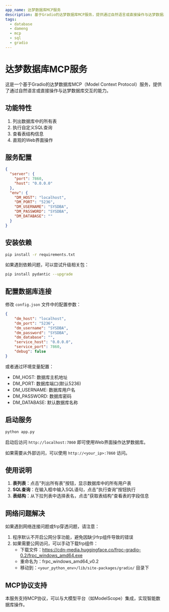 ```yaml
---
app_name: 达梦数据库MCP服务
description: 基于Gradio的达梦数据库MCP服务，提供通过自然语言或直接操作与达梦数据库交互的能力
tags:
  - database
  - dameng
  - mcp
  - sql
  - gradio
---
```


# 达梦数据库MCP服务

这是一个基于Gradio的达梦数据库MCP（Model Context Protocol）服务，提供了通过自然语言或直接操作与达梦数据库交互的能力。

## 功能特性

1. 列出数据库中的所有表
2. 执行自定义SQL查询
3. 查看表结构信息
4. 直观的Web界面操作

## 服务配置

```json
{
  "server": {
    "port": 7860,
    "host": "0.0.0.0"
  },
  "env": {
    "DM_HOST": "localhost",
    "DM_PORT": "5236",
    "DM_USERNAME": "SYSDBA",
    "DM_PASSWORD": "SYSDBA",
    "DM_DATABASE": ""
  }
}
```

## 安装依赖

```bash
pip install -r requirements.txt
```

如果遇到依赖问题，可以尝试升级相关包：

```bash
pip install pydantic --upgrade
```

## 配置数据库连接

修改 `config.json` 文件中的配置参数：

```json
{
    "dm_host": "localhost",
    "dm_port": "5236",
    "dm_username": "SYSDBA",
    "dm_password": "SYSDBA",
    "dm_database": "",
    "service_host": "0.0.0.0",
    "service_port": 7860,
    "debug": false
}
```

或者通过环境变量配置：
- DM_HOST: 数据库主机地址
- DM_PORT: 数据库端口(默认5236)
- DM_USERNAME: 数据库用户名
- DM_PASSWORD: 数据库密码
- DM_DATABASE: 默认数据库名称

## 启动服务

```bash
python app.py
```

启动后访问 `http://localhost:7860` 即可使用Web界面操作达梦数据库。

如果需要从外部访问，可以使用 `http://<your_ip>:7860` 访问。

## 使用说明

1. **表列表**：点击"列出所有表"按钮，显示数据库中的所有用户表
2. **SQL查询**：在输入框中输入SQL语句，点击"执行查询"按钮执行
3. **表结构**：从下拉列表中选择表名，点击"获取表结构"查看表的字段信息

## 网络问题解决

如果遇到网络连接问题或frp穿透问题，请注意：

1. 程序默认不开启公网分享功能，避免因缺少frp组件导致的错误
2. 如果需要公网访问，可以手动下载frp组件：
   - 下载文件：https://cdn-media.huggingface.co/frpc-gradio-0.2/frpc_windows_amd64.exe
   - 重命名为：frpc_windows_amd64_v0.2
   - 移动到：`<your_python_env>/lib/site-packages/gradio/` 目录下

## MCP协议支持

本服务支持MCP协议，可以与大模型平台（如ModelScope）集成，实现智能数据库操作。